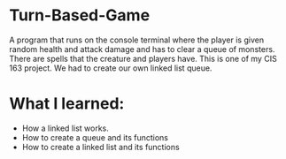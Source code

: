 # Turn-Based-Game
A program that runs on the console terminal where the player is given random health and attack damage and has to clear a queue of monsters. There are spells that the creature and players have. This is one of my CIS 163 project. We had to create our own linked list queue.

# What I learned:
- How a linked list works.
- How to create a queue and its functions
- How to create a linked list and its functions
